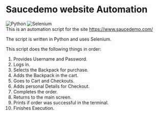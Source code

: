 # Saucedemo website Automation
![Python](https://img.shields.io/badge/python-3670A0?style=for-the-badge&logo=python&logoColor=ffdd54)
![Selenium](https://img.shields.io/badge/selenium-brightgreen.svg?style=for-the-badge&logo=selenium&logoColor=white)
<br>
This is an automation script for the site https://www.saucedemo.com/

The script is written in Python and uses Selenium.

This script does the following things in order:

<ol>
<li> Provides Username and Password.
<li> Logs in.
<li> Selects the Backpack for purchase.
<li> Adds the Backpack in the cart.
<li> Goes to Cart and Checkouts.
<li> Adds personal Details for Checkout.
<li> Completes the order.
<li> Returns to the main screen.
<li> Prints if order was successful in the terminal.
<li> Finishes Execution.</ol>
